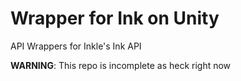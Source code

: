 # Wrapper for Ink on Unity
API Wrappers for Inkle's Ink API

**WARNING**: This repo is incomplete as heck right now
